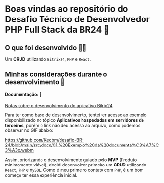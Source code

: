 # Boas vindas ao repositório do Desafio Técnico de Desenvolvedor PHP Full Stack da BR24 🚀

## O que foi desenvolvido 👩‍💻

Um **CRUD** utilizando `Bitrix24`, `PHP` e `React`.

## Minhas considerações durante o desenvolvimento 📝

#### Documentação: 📌

[Notas sobre o desenvolvimento do aplicativo Bitrix24](https://training.bitrix24.com/rest_help/)

Para ter como base de desenvolvimento, tentei ter acesso ao exemplo disponibilizado no tópico **Aplicativos hospedados em servidores de terceiros**, porém o link não deu acesso ao arquivo, como podemos observar no GIF abaixo:

https://github.com/Kecbm/desafio-BR-24/blob/main/src/docs/01.%20Exemplo%20da%20documenta%C3%A7%C3%A3o.webm

Assim, priorizando o desenvolvimento guiado pelo **MVP** (Produto minimamente viável), decidi desenvolver primeiro um **CRUD** utilizando `React`, `PHP` e `MySQL`. Como é meu primeiro contato com `PHP`, é um bom começo ter essa experiência inicial.